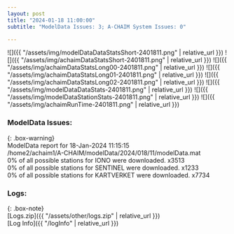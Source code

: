 ```yaml
---
layout: post
title: "2024-01-18 11:00:00"
subtitle: "ModelData Issues: 3; A-CHAIM System Issues: 0"

---
```


![]({{ "/assets/img/modelDataDataStatsShort-2401811.png" | relative_url }})
![]({{ "/assets/img/achaimDataStatsShort-2401811.png" | relative_url }})
![]({{ "/assets/img/achaimDataStatsLong00-2401811.png" | relative_url }})
![]({{ "/assets/img/achaimDataStatsLong01-2401811.png" | relative_url }})
![]({{ "/assets/img/achaimDataStatsLong02-2401811.png" | relative_url }})
![]({{ "/assets/img/modelDataDataStats-2401811.png" | relative_url }})
![]({{ "/assets/img/modelDataStationStats-2401811.png" | relative_url }})
![]({{ "/assets/img/achaimRunTime-2401811.png" | relative_url }})


### ModelData Issues:  
  
{: .box-warning}  
 ModelData report for 18-Jan-2024 11:15:15   
 /home2/achaim1/A-CHAIM/modelData/2024/018/11/modelData.mat   
 0% of all possible stations for IONO were downloaded. x3513   
 0% of all possible stations for SENTINEL were downloaded. x1233   
 0% of all possible stations for KARTVERKET were downloaded. x7734   
  


### Logs:  
  
{: .box-note}  
[Logs.zip]({{ "/assets/other/logs.zip" | relative_url }})  
[Log Info]({{ "/logInfo" | relative_url }})  
